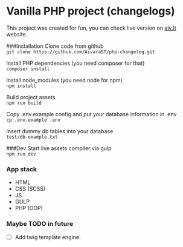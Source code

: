 # Vanilla PHP project (changelogs)
This project was created for fun, you can check live version on [aiv.lt](https://aiv.lt/changelogs) website.

###Installation
Clone code from github  
`git clone https://github.com/AivaraST/php-changelog.git`

Install PHP dependencies (you need composer for that)  
`composer install`

Install node_modules (you need node for npm)   
`npm install`

Build project assets  
`npm run build`

Copy .env.example config and put your database information in .env    
`cp .env.example .env`

Insert dummy db tables into your database  
`test/db-example.txt`

###Dev
Start live assets compiler via gulp  
`npm run dev`

### App stack
- HTML
- CSS (SCSS)
- JS
- GULP
- PHP (OOP)

### Maybe TODO in future
- [ ] Add twig template engine.
